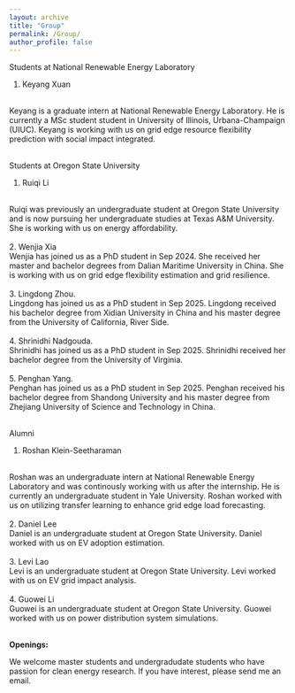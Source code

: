 ```yaml
---
layout: archive
title: "Group"
permalink: /Group/
author_profile: false
---
```



Students at National Renewable Energy Laboratory 
1. Keyang Xuan
<br>
Keyang is a graduate intern at National Renewable Energy Laboratory. He is currently a MSc student student in University of Illinois, Urbana-Champaign (UIUC). Keyang is working with us on grid edge resource flexibility prediction with social impact integrated. 
<br>
<br>

Students at Oregon State University 
1. Ruiqi Li 
<br>
Ruiqi was previously an undergraduate student at Oregon State University and is now pursuing her undergraduate studies at Texas A&M University. She is working with us on energy affordability. 
<br>
<br>
2. Wenjia Xia
<br>
Wenjia has joined us as a PhD student in Sep 2024. She received her master and bachelor degrees from Dalian Maritime University in China. She is working with us on grid edge flexibility estimation and grid resilience. 
<br>
<br>
3. Lingdong Zhou.
<br>
Lingdong has joined us as a PhD student in Sep 2025. Lingdong received his bachelor degree from Xidian University in China and his master degree from the University of California, River Side.
<br>
<br>
4. Shrinidhi Nadgouda.
<br>
Shrinidhi has joined us as a PhD student in Sep 2025. Shrinidhi received her bachelor degree from the University of Virginia.
<br>
<br>
5. Penghan Yang.
<br>
Penghan has joined us as a PhD student in Sep 2025. Penghan received his bachelor degree from Shandong University and his master degree from Zhejiang University of Science and Technology in China.
<br>
<br>

Alumni
1. Roshan Klein-Seetharaman
<br>
Roshan was an undergraduate intern at National Renewable Energy Laboratory and was continously working with us after the internship.  He is currently an undergraduate student in Yale University. Roshan worked with us on utilizing transfer learning to enhance grid edge load forecasting. 
<br>
<br>
2. Daniel Lee
<br>
Daniel is an undergraduate student at Oregon State University. Daniel worked with us on EV adoption estimation. 
<br>
<br>
3. Levi Lao
<br>
Levi is an undergraduate student at Oregon State University. Levi worked with us on EV grid impact analysis. 
<br>
<br>
4. Guowei Li
<br>
Guowei is an undergraduate student at Oregon State University. Guowei worked with us on power distribution system simulations. 
<br>
<br>

**Openings:**

<!-- We are looking for 2 self-motivated PhD students in the coming Fall 2025 with solid background of math and interests in deep learning to join our research group. If you are interested, please email me your CV and transcript, and apply <a href="https://gradschool.oregonstate.edu/admissions">here</a>.--> We welcome master students and undergradudate students who have passion for clean energy research. If you have interest, please send me an email.
